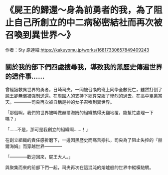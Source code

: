# 《屍王的歸還～身為前勇者的我，為了阻止自己所創立的中二病秘密結社而再次被召喚到異世界～》

作者：Sty
原連結:https://kakuyomu.jp/works/16817330657849409243

## 關於我的部下們四處搜尋我，導致我的黑歷史傳遍世界的這件事......

曾經拯救異世界的勇者，日崎司央。一同被召喚的班上同學全數死亡，雖然打倒了魔王卻無償被強制送還。在周圍人的支持下總算克服了慘烈的過去，在高中畢業當天。————司央再次被自稱是神的女子召喚到異世界。

「那個啊，我們的世界被叫做赫爾海姆的組織搞得天翻地覆，能幫忙處理一下嗎？」

「......不是，那可是我創立的組織啊......！」

在創立組織的責任感折磨下，一邊因黑歷史而痛苦掙扎，司央為了阻止失控的『赫爾海姆』而穿越世界————

「————歡迎回來，屍王大人。」

與聚集而來的前部下們一起，司央再次在這混沌的熔爐般的世界中縱橫馳騁。
